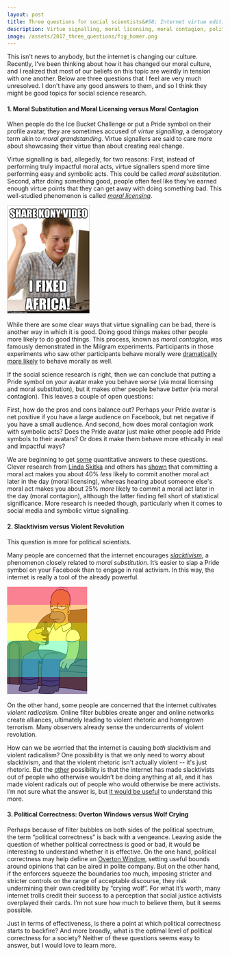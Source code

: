 ```yaml
---
layout: post
title: Three questions for social scientists&#58; Internet virtue edition
description: Virtue signalling, moral licensing, moral contagion, political correctness, and slacktivism.
image: /assets/2017_three_questions/fig_homer.png
---
```

 
This isn't news to anybody, but the internet is changing our culture. Recently, I've been thinking about how it has changed our moral culture, and I realized that most of our beliefs on this topic are weirdly in tension with one another. Below are three questions that I feel are very much unresolved. I don't have any good answers to them, and so I think they might be good topics for social science research.
 
#### 1. Moral Substitution and Moral Licensing versus Moral Contagion
When people do the Ice Bucket Challenge or put a Pride symbol on their profile avatar, they are sometimes accused of _virtue signalling_, a derogatory term akin to _moral grandstanding_. Virtue signallers are said to care more about showcasing their virtue than about creating real change. 
 
Virtue signalling is bad, allegedly, for two reasons:
First, instead of performing truly impactful moral acts, virtue signallers spend more time performing easy and symbolic acts. This could be called _moral substitution_.
Second, after doing something good, people often feel like they’ve earned enough virtue points that they can get away with doing something bad. This well-studied phenomenon is called _[moral licensing](https://en.wikipedia.org/wiki/Self-licensing)_.

<div class="wrapper">
  <img src='/assets/2017_three_questions/fig_kony.jpg' height="250" class="inner" style="position:relative; border: #ccc 1px solid;" >
</div>

While there are some clear ways that virtue signalling can be bad, there is another way in which it is good. Doing good things makes other people more likely to do good things. This process, known as _moral contagion_, was famously demonstrated in the Milgram experiments. Participants in those experiments who saw other participants behave morally were [dramatically more likely](https://www.saylor.org/site/wp-content/uploads/2011/08/PSYCH202A-3.1.1-Milgram-experiment.pdf) to behave morally as well.
 
If the social science research is right, then we can conclude that putting a Pride symbol on your avatar make you behave _worse_ (via moral licensing and moral substitution), but it makes other people behave _better_ (via moral contagion). This leaves a couple of open questions:
 
First, how do the pros and cons balance out? Perhaps your Pride avatar is net positive if you have a large audience on Facebook, but net negative if you have a small audience. And second, how does moral contagion work with symbolic acts? Does the Pride avatar just make other people add Pride symbols to their avatars? Or does it make them behave more ethically in real and impactful ways?
 
We are beginning to get [some](http://smart-meter-analytics.de/downloads/papers/Tiefenbeck%20-%20For%20better%20or%20for%20worse.pdf) quantitative answers to these questions. Clever research from [Linda Skitka](https://twitter.com/LindaSkitka) and others has [shown](https://www.researchgate.net/profile/Linda_Skitka/publication/265606809_Morality_in_everyday_life/links/57457f2608ae9f741b410416.pdf) that committing a moral act makes you about 40% _less_ likely to commit another moral act later in the day (moral licensing), whereas hearing about someone else's moral act makes you about 25% _more_ likely to commit a moral act later in the day (moral contagion), although the latter finding fell short of statistical significance. More research is needed though, particularly when it comes to social media and symbolic virtue signalling. 
  
#### 2. Slacktivism versus Violent Revolution

This question is more for political scientists.

Many people are concerned that the internet encourages _[slacktivism](https://en.wikipedia.org/wiki/Slacktivism)_, a phenomenon closely related to _moral substitution_. It’s easier to slap a Pride symbol on your Facebook than to engage in real activism. In this way, the internet is really a tool of the already powerful.

<div class="wrapper">
  <img src='/assets/2017_three_questions/fig_homer.png' height="250" class="inner" style="position:relative border: #222 2px solid;" >
</div> 

On the other hand, some people are concerned that the internet cultivates _violent radicalism_. Online filter bubbles create anger and online networks create alliances, ultimately leading to violent rhetoric and homegrown terrorism.  Many observers already sense the undercurrents of violent revolution.
 
How can we be worried that the internet is causing _both_ slacktivism and violent radicalism? One possibility is that we only need to worry about slacktivism, and that the violent rhetoric isn't actually violent -- it's just rhetoric. But the [other](http://firstmonday.org/article/view/3336/2767) possibility is that the internet has made slacktivists out of people who otherwise wouldn’t be doing anything at all, and it has made violent radicals out of people who would otherwise be mere activists. I’m not sure what the answer is, but [it would be useful](https://www.nytimes.com/2017/05/10/opinion/crisis-or-stasis.html?_r=0) to understand this more.


#### 3. Political Correctness: Overton Windows versus Wolf Crying
Perhaps because of filter bubbles on both sides of the political spectrum, the term “political correctness” is back with a vengeance. Leaving aside the question of whether political correctness is good or bad, it would be interesting to understand whether it is effective. On the one hand, political correctness may help define an [Overton Window](https://en.wikipedia.org/wiki/Overton_window), setting useful bounds around opinions that can be aired in polite company. But on the other hand, if the enforcers squeeze the boundaries too much, imposing stricter and stricter controls on the range of acceptable discourse, they risk undermining their own credibility by “crying wolf”. For what it’s worth, many internet trolls credit their success to a perception that social justice activists overplayed their cards. I’m not sure how much to believe them, but it seems possible.
 
Just in terms of effectiveness, is there a point at which political correctness starts to backfire? And more broadly, what is the optimal level of political correctness for a society? Neither of these questions seems easy to answer, but I would love to learn more.
